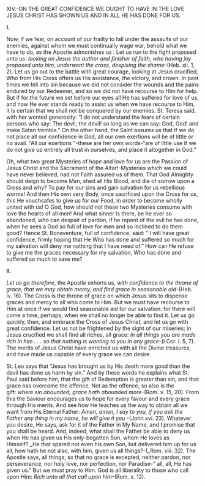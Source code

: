 
XIV.-ON THE GREAT CONFIDENCE WE OUGHT TO HAVE IN THE LOVE JESUS CHRIST HAS SHOWN US AND IN ALL HE HAS DONE FOR US.

**I.**

Now, if we fear, on account of our frailty to fall under the assaults of our enemies, against whom we must continually wage war, behold what we have to do, as the Apostle admonishes us : Let us run to the fight proposed unto us: _looking on Jesus the author and finisher of faith, who having joy proposed unto him, underwent the cross, despising the shame_-(Heb. xii. 1, 2). Let us go out to the battle with great courage, looking at Jesus crucified, Who from His Cross offers us His assistance, the victory, and crown. In past times we fell into sin because we did not consider the wounds and the pains endured by our Redeemer, and so we did not have recourse to Him for help. But if for the future we set before our eyes all He has suffered for love of us, and how He ever stands ready to assist us when we have recourse to Him, it is certain that we shall not be conquered by our enemies. St. Teresa said, with her wonted generosity: “I do not understand the fears of certain persons who say: The devil, the devil! so long as we can say: God, God! and make Satan tremble.” On the other hand, the Saint assures us that if we do not place all our confidence in God, all our own exertions will be of little or no avail. “All our exertions “-these are her own words-“are of little use if we do not give up entirely all trust in ourselves, and place it altogether in God.”

Oh, what two great Mysteries of hope and love for us are the Passion of Jesus Christ and the Sacrament of the Altar!-Mysteries which we could have never believed, had not Faith assured us of them. That God Almighty should deign to become Man, shed all His Blood, and die of sorrow upon a Cross and why? To pay for our sins and gain salvation for us rebellious worms! And then His own very Body, once sacrificed upon the Cross for us, this He vouchsafes to give us for our Food, in order to become wholly united with us! O God, how should not these two Mysteries consume with love the hearts of all men! And what sinner is there, be he ever so abandoned, who can despair of pardon, if he repent of the evil he has done, when he sees a God so full of love for men and so inclined to do them good? Hence St. Bonaventure, full of confidence, said: ” I will have great confidence, firmly hoping that He Who has done and suffered so much for my salvation will deny me nothing that I have need of.” How can He refuse to give me the graces necessary for my salvation, Who has done and suffered so much to save me?

**II.**

_Let us go therefore_, the Apostle exhorts us, _with confidence to the throne of grace, that we may obtain mercy, and find grace in seasonable aid_-(Heb. iv. 16). The Cross is the throne of grace on which Jesus sits to dispense graces and mercy to all who come to Him. But we must have recourse to Him at once if we would find seasonable aid for our salvation: for there will come a time, perhaps; when we shall no longer be able to find it. Let us go quickly, then, and embrace the Cross of Jesus Christ, and let us go with great confidence. Let us not be frightened by the sight of our miseries; in Jesus crucified we shall find all riches, all grace: _In all things you are made rich in him . . . so that nothing is wanting to you in any grace_-(l Cor. i. 5, 7). The merits of Jesus Christ have enriched us with all the Divine treasures, and have made us capable of every grace we can desire.

St. Leo says that “Jesus has brought us by His death more good than the devil has done us harm by sin.” And by these words he explains what St. Paul said before him, that the gift of Redemption is greater than sin, and that grace has overcome the offence. Not as the offence, so also is the gift: _where sin abounded, grace hath abounded more_-(Rom. v. 15, 20). From this the Saviour encourages us to hope for every favour and every grace through His merits. And see how He teaches us the way to obtain all we want from His Eternal Father: _Amen, amen, I say to you, if you ask the Father any thing in my name, he will give it you_ -(John xvi. 23). Whatever you desire, He says, ask for it of the Father in My Name, and I promise that you shall be heard. And, indeed, what shall the Father be able to deny us when He has given us His only-begotten Son, whom He loves as Himself? _He that spared not even his own Son, but delivered him up for us all, how hath he not also, with him, given us all things?-(_Rom. viii. 32). The Apostle says, all things; so that no grace is excepted, neither pardon, nor perseverance, nor holy love, nor perfection, nor Paradise-” all, all, He has given us.” But we must pray to Him. God is all liberality to those who call upon Him: _Rich unto all that call upon him_-(Rom. x. 12).


